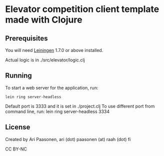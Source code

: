 # Elevator competition client template made with Clojure

## Prerequisites

You will need [Leiningen][1] 1.7.0 or above installed.

[1]: https://github.com/technomancy/leiningen

Actual logic is in ./src/elevator/logic.clj

## Running

To start a web server for the application, run:

    lein ring server-headless

Default port is 3333 and it is set in ./project.clj
To use different port from command line, run:
    lein ring server-headless 3334

## License

Created by Ari Paasonen, ari (dot) paasonen (at) raah (dot) fi

CC BY-NC
